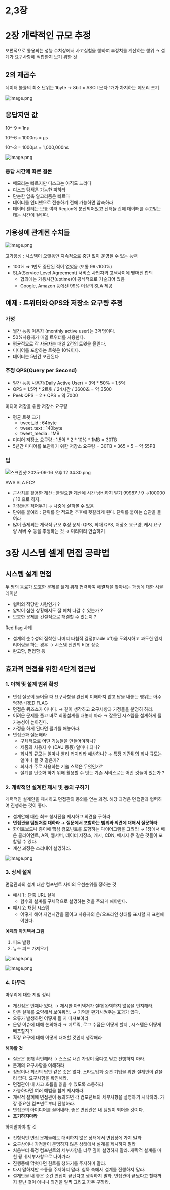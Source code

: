# 2,3장

# 2장 개략적인 규모 추정

보편적으로 통용되는 성능 수치상에서 사고실험을 행하여 추정치를 계산하는 행위 → 설계가 요구사항에 적합한지 보기 위한 것 

## 2의 제곱수

데이터 볼륨의 최소 단위는 1byte → 8bit = ASCII 문자 1개가 차지하는 메모리 크기 

![image.png](2,3%EC%9E%A5%20270a3e9a6fbc800a9f35fc7e19a92077/image.png)

## 응답지연 값

10^-9 = 1ns

10^-6 = 1000ns = μs

10^-3 = 1000μs = 1,000,000ns 

![image.png](2,3%EC%9E%A5%20270a3e9a6fbc800a9f35fc7e19a92077/image%201.png)

### 응답 시간에 따른 결론

- 메모리는 빠르지만 디스크는 아직도 느리다
- 디스크 탐색은 가능한 피하라
- 단순한 압축 알고리즘은 빠르다
- 데이터를 인터넷으로 전송하기 전에 가능하면 압축하라
- 데이터 센터는 보통 여러 Region에 분산되어있고 선터들 간에 데이터를 주고받는 데는 시간이 걸린다.

## 가용성에 관계된 수치들

![image.png](2,3%EC%9E%A5%20270a3e9a6fbc800a9f35fc7e19a92077/image%202.png)

고가용성 : 시스템이 오랫동안 지속적으로 중단 없이 운영될 수 있는 능력

- 100% ⇒ 1번도 중단된 적이 없었음 (보통 99~100%)
- SLA(Service Level Agreement) 서비스 사업자와 고색사이에 맺어진 합의
    - 합의에는 가용시간(uptime)이 공식적으로 기술되어 있음
    - Google, Amazon 등에선 99% 이상의 SLA 제공

## 예제 : 트위터와 QPS와 저장소 요구량 추정

### 가정

- 월간 능동 이용자 (monthly active user)는 3억명이다.
- 50%사용자가 매일 트위터를 사용한다.
- 평균적으로 각 사용자는 매일 2건의 트윗을 올린다.
- 미디어를 포함하는 트윗은 10%이다.
- 데이터는 5년간 포관된다

### 추정 QPS(Query per Second)

- 일간 능동 사용자(Daily Active User) = 3억 * 50% = 1.5억
- QPS = 1.5억 * 2트윗 / 24시간 / 3600초 = 약 3500
- Peek QPS = 2 * QPS = 약 7000

미디어 저장을 위한 저장소 요구량 

- 평균 트윗 크기
    - tweet_id : 64byte
    - tweet_text : 140byte
    - tweet_media : 1MB
- 미디어 저장소 요구량 : 1.5억 * 2 * 10% * 1MB = 30TB
- 5년간 미디어를 보관하기 위한 저장소 요구량 = 30TB * 365 * 5 = 약 55PB

### 팁

![스크린샷 2025-09-16 오후 12.34.30.png](2,3%EC%9E%A5%20270a3e9a6fbc800a9f35fc7e19a92077/%E1%84%89%E1%85%B3%E1%84%8F%E1%85%B3%E1%84%85%E1%85%B5%E1%86%AB%E1%84%89%E1%85%A3%E1%86%BA_2025-09-16_%E1%84%8B%E1%85%A9%E1%84%92%E1%85%AE_12.34.30.png)

AWS SLA EC2 

- 근사치를 활용한 계산 : 불필요한 계산에 시간 낭비하지 말기 99987 / 9 →100000 / 10 으로 하자.
- 가정들은 적어두기 → 나중에 살펴볼 수 있음
- 단위를 붙여라 : 단위를 안 적으면 추후에 헷갈리게 된다. 단위를 붙이는  습관을 들여라
- 많이 출제되는 계략적 규모 추정 문제: QPS, 최대 QPS, 저장소 요구량, 캐시 요구량 서버 수 등을 추정하는 것 → 미리미리 연습하기

# 3장 시스템 셀계 면접 공략법

## 시스템 설계 면접

두 명의 동료가 모호한 문제를 풀기 위해 협력하여 해결책을 찾아내는 과정에 대한 시뮬레이션

- 협력의 적당한 사람인가 ?
- 압박이 심한 상황에서도 잘 헤쳐 나갈 수 있는가 ?
- 모호한 문제를 건설적으로 해결할 수 있는지 ?

Red flag 사례 

- 설계의 순수성의 집착한 나머지 타협적 결정(trade off)을 도외시하고 과도한 엔지리어링을 하는 경우 → 시스템 전반의 비용 상승
- 완고함, 편협함 등

## 효과적 면접을 위한 4단계 접근법

### 1.  이해 및 설계 범위 확정

- 면접 질문이 들어올 때 요구사항을 완전히 이해하지 않고 답을 내놓는 행위는 아주 엄청난 RED FLAG
- 면접은 퀴즈쇼가 아니다. → 깊이 생각하고 요구사항과 가정들을 분명히 하라.
- 어려운 문제를 풀고 바로 최종설계를 내놓지 마라 → 잘못된 시스템을 설계하게 될 가능성이 높아진다.
- 가정을 하게 된다면 필기를 해놓아라.
- 면접관과 질문해라
    - 구체적으로 어떤 기능들을 만들어야하나?
    - 제품의 사용자 수 (DAU 등등) 얼마나 되나?
    - 회사의 규모는 얼마나 빨리 커지리라 예상하나? → 특정 기간뒤의 회사 규모는 얼마나 될 것 같은가?
    - 회사가 주로 사용하는 기술 스택은 무엇인가?
    - 설계를 단순화 하기 위해 활용할 수 잇는 기존 서비스로는 어떤 것들이 있는가 ?

### 2. 개략적인 설계한 제시 및 동의 구하기

개력적인 설계안을 제시하고 면접관의 동의를 얻는 과정. 해당 과정은 면접관과 협력하여 진행하는 것이 좋다. 

- 설계안에 대한 최초 청사진을 제시하고 의견을 구하라
- **면접관을 팀원처럼 대하라 → 질문에서 포함하는 범위와 의견에 대해서 질문하라**
- 화이트보드나 종이에 핵심 컴포넌트를 포함하는 다이어그램을 그려라 → 1장에서 배운 클라이언트, API, 웹서버, 데이터 저장소, 캐시, CDN, 메시지 큐 같은 것들이 포함될 수 있다.
- 계산 과정은 소리내어 설명하라.

![image.png](2,3%EC%9E%A5%20270a3e9a6fbc800a9f35fc7e19a92077/image%203.png)

### 3. 상세 설계

면접관과의 설계 대산 컴포넌트 사이의 우선순위를 정하는 것 

- 예시 1 : 단축 URL 설계
    - 함수의 설계를 구체적으로 설명하는 것을 주되게 해야한다.
- 예시 2: 채팅 시스템
    - 어떻게 해야 지연시간을 줄이고 사용자의 온/오프라인 상태를 표시할 지 표현해야한다.

**예제와 아키텍쳐 그림** 

1. 피드 발행
2. 뉴스 피드 가져오기

![image.png](2,3%EC%9E%A5%20270a3e9a6fbc800a9f35fc7e19a92077/image%204.png)

![image.png](2,3%EC%9E%A5%20270a3e9a6fbc800a9f35fc7e19a92077/image%205.png)

### 4. 마무리

마무리에 대한 지침 정리 

- 개선점은 언제나 있다. → 제시한 아키텍쳐가 절대 완벽하지 않음을 인지해라.
- 만든 설계를 요약해서 보여줘라. → 기억을 환기시켜주는 효과가 있다.
- 오류가 발생하면 어떻게 될 지 따져보아라
- 운영 이슈에 대해 논의해라 → 메트릭, 로그 수집은 어떻게 할지 , 시스템은 어떻게 배포할지 ?
- 확장 요구에 대해 어떻게 대처할 것인지 생각해라

**해야할 것** 

- 질문은 통해 확인해라 → 스스로 내린 가정이 옳다고 믿고 진행하지 마라.
- 문제의 요구사항을 이해하라
- 정답이나 최선의 답안 같은 것은 없다. 스타트업과 중견 기업을 위한 설계안이 같을리 없다. 요구사항을 확인해라.
- 면접관이 내 사고 호름을 읽을 수 있도록 소통하라
- 가능하다면 여러 해법을 함께 제시해라.
- 개략적 설꼐에 면접관이 동의하면 각 컴포넌트의 세부사항을 설명하기 시작하라. 가장 중요한 컴포넌트부터 진행하라.
- 면접관의 아이디어를 끌어내라. 좋은 면접관은 내 팀원이 되어줄 것이다.
- **포기하지마라**

하지말아야 할 것 

- 전형적인 면접 문제들에도 대비하지 않은 상태에서 면접장에 가지 말라
- 요구상이나 가정들이 분명하지 않은 상태에서 설계를 제시하지 말라
- 처음부터 특정 컴포넌트의 세부사항을 너무 깊이 설명하지 말라. 개략적 설계를 마친 뒹 ㅔ세부사항으로 나아가라
- 진행중에 막혓다면 힌트를 청하기를 주저하미 말라.
- 다시 말하지만 소통을 주저하지 말라. 침묵 속에서 설계를 진행하지 말라.
- 설계안을 내 놓은 순간 면접이 끝난다고 생각하지 말라. 면접관이 끝났다고 할때까지 끝난 것이 아니니 의견을 일찍 그리고 자주 구하라.
